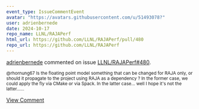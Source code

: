 ```yaml
---
event_type: IssueCommentEvent
avatar: "https://avatars.githubusercontent.com/u/51493078?"
user: adrienbernede
date: 2024-10-17
repo_name: LLNL/RAJAPerf
html_url: https://github.com/LLNL/RAJAPerf/pull/480
repo_url: https://github.com/LLNL/RAJAPerf
---
```


<a href='https://github.com/adrienbernede' target='_blank'>adrienbernede</a> commented on issue <a href='https://github.com/LLNL/RAJAPerf/pull/480' target='_blank'>LLNL/RAJAPerf#480</a>.

<small>@rhornung67 Is the floating point model something that can be changed for RAJA only, or should it propagate to the project using RAJA as a dependency ? In the former case, we could apply the fly via CMake or via Spack. In the latter case... well I hope it's not the latter......</small>

<a href='https://github.com/LLNL/RAJAPerf/pull/480' target='_blank'>View Comment</a>